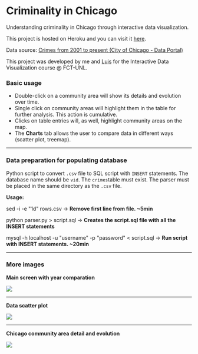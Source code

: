 # Criminality in Chicago
Understanding criminality in Chicago through interactive data visualization.

This project is hosted on Heroku and you can visit it <a href="https://rocky-cliffs-5877.herokuapp.com">here</a>.

Data source: <a href="https://data.cityofchicago.org/Public-Safety/Crimes-2001-to-present/ijzp-q8t2">Crimes from 2001 to present (City of Chicago - Data Portal)</a>

This project was developed by me and <a href="https://github.com/luisafonsocarvalho/">Luis</a> for the Interactive Data Visualization course @ FCT-UNL.

### Basic usage
* Double-click on a community area will show its details and evolution over time.
* Single click on community areas will highlight them in the table for further analysis. This action is cumulative.
* Clicks on table entries will, as well, highlight community areas on the map.
* The **Charts** tab allows the user to compare data in different ways (scatter plot, treemap).

<hr>

### Data preparation for populating database

Python script to convert `.csv` file to SQL script with `INSERT` statements.
The database name should be `vid`.
The `crimes`table must exist.
The parser must be placed in the same directory as the `.csv` file.

**Usage:**

sed -i -e "1d" rows.csv -> **Remove first line from file. ~5min**

python parser.py > script.sql -> **Creates the script.sql file with all the INSERT statements**

mysql -h localhost -u "username" -p "password" < script.sql -> **Run script with INSERT statements. ~20min**

<hr>

### More images

**Main screen with year comparation**

<img src="https://dl.dropboxusercontent.com/u/2937374/GitHub%20Images/idv/2.png"/>
<hr>

**Data scatter plot**

<img src="https://dl.dropboxusercontent.com/u/2937374/GitHub%20Images/idv/4.png"/>
<hr>

**Chicago community area detail and evolution**

<img src="https://dl.dropboxusercontent.com/u/2937374/GitHub%20Images/idv/6.png"/>
